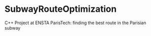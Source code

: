 # SubwayRouteOptimization
C++ Project at ENSTA ParisTech: finding the best route in the Parisian subway

